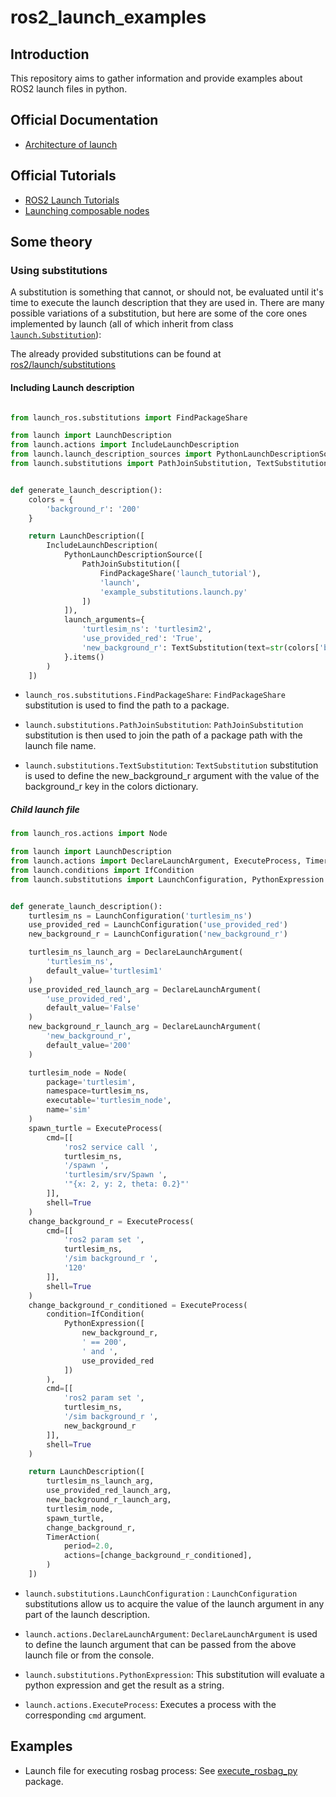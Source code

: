 # ros2_launch_examples

## Introduction

This repository aims to gather information and provide examples about ROS2 launch files in python.

## Official Documentation

- [Architecture of launch](https://github.com/ros2/launch/blob/foxy/launch/doc/source/architecture.rst)


## Official Tutorials

 - [ROS2 Launch Tutorials](https://docs.ros.org/en/humble/Tutorials/Intermediate/Launch/Launch-Main.html)
 - [Launching composable nodes](https://docs.ros.org/en/humble/How-To-Guides/Launching-composable-nodes.html)


## Some theory
### Using substitutions

A substitution is something that cannot, or should not, be evaluated until it's time to execute the launch description that they are used in. There are many possible variations of a substitution, but here are some of the core ones implemented by launch (all of which inherit from class [`launch.Substitution`](https://github.com/ros2/launch/blob/master/launch/launch/substitution.py)):

The already provided substitutions can be found at [ros2/launch/substitutions](https://github.com/ros2/launch/tree/master/launch/launch/substitutions)

#### Including Launch description

```py

from launch_ros.substitutions import FindPackageShare

from launch import LaunchDescription
from launch.actions import IncludeLaunchDescription
from launch.launch_description_sources import PythonLaunchDescriptionSource
from launch.substitutions import PathJoinSubstitution, TextSubstitution


def generate_launch_description():
    colors = {
        'background_r': '200'
    }

    return LaunchDescription([
        IncludeLaunchDescription(
            PythonLaunchDescriptionSource([
                PathJoinSubstitution([
                    FindPackageShare('launch_tutorial'),
                    'launch',
                    'example_substitutions.launch.py'
                ])
            ]),
            launch_arguments={
                'turtlesim_ns': 'turtlesim2',
                'use_provided_red': 'True',
                'new_background_r': TextSubstitution(text=str(colors['background_r']))
            }.items()
        )
    ])
```


- `launch_ros.substitutions.FindPackageShare`: `FindPackageShare` substitution is used to find the path to a package.

- `launch.substitutions.PathJoinSubstitution`: `PathJoinSubstitution` substitution is then used to join the path of a package path with the launch file name.

- `launch.substitutions.TextSubstitution`: `TextSubstitution` substitution is used to define the new_background_r argument with the value of the background_r key in the colors dictionary.


##### Child launch file

```py
from launch_ros.actions import Node

from launch import LaunchDescription
from launch.actions import DeclareLaunchArgument, ExecuteProcess, TimerAction
from launch.conditions import IfCondition
from launch.substitutions import LaunchConfiguration, PythonExpression


def generate_launch_description():
    turtlesim_ns = LaunchConfiguration('turtlesim_ns')
    use_provided_red = LaunchConfiguration('use_provided_red')
    new_background_r = LaunchConfiguration('new_background_r')

    turtlesim_ns_launch_arg = DeclareLaunchArgument(
        'turtlesim_ns',
        default_value='turtlesim1'
    )
    use_provided_red_launch_arg = DeclareLaunchArgument(
        'use_provided_red',
        default_value='False'
    )
    new_background_r_launch_arg = DeclareLaunchArgument(
        'new_background_r',
        default_value='200'
    )

    turtlesim_node = Node(
        package='turtlesim',
        namespace=turtlesim_ns,
        executable='turtlesim_node',
        name='sim'
    )
    spawn_turtle = ExecuteProcess(
        cmd=[[
            'ros2 service call ',
            turtlesim_ns,
            '/spawn ',
            'turtlesim/srv/Spawn ',
            '"{x: 2, y: 2, theta: 0.2}"'
        ]],
        shell=True
    )
    change_background_r = ExecuteProcess(
        cmd=[[
            'ros2 param set ',
            turtlesim_ns,
            '/sim background_r ',
            '120'
        ]],
        shell=True
    )
    change_background_r_conditioned = ExecuteProcess(
        condition=IfCondition(
            PythonExpression([
                new_background_r,
                ' == 200',
                ' and ',
                use_provided_red
            ])
        ),
        cmd=[[
            'ros2 param set ',
            turtlesim_ns,
            '/sim background_r ',
            new_background_r
        ]],
        shell=True
    )

    return LaunchDescription([
        turtlesim_ns_launch_arg,
        use_provided_red_launch_arg,
        new_background_r_launch_arg,
        turtlesim_node,
        spawn_turtle,
        change_background_r,
        TimerAction(
            period=2.0,
            actions=[change_background_r_conditioned],
        )
    ])
```

- `launch.substitutions.LaunchConfiguration` : `LaunchConfiguration` substitutions allow us to acquire the value of the launch argument in any part of the launch description.

- `launch.actions.DeclareLaunchArgument`: `DeclareLaunchArgument` is used to define the launch argument that can be passed from the above launch file or from the console.

- `launch.substitutions.PythonExpression`: This substitution will evaluate a python expression and get the result as a string.

- `launch.actions.ExecuteProcess`: Executes a process with the corresponding `cmd` argument.


## Examples

- Launch file for executing rosbag process: See [execute_rosbag_py](execute_rosbag_py/README.md) package.
